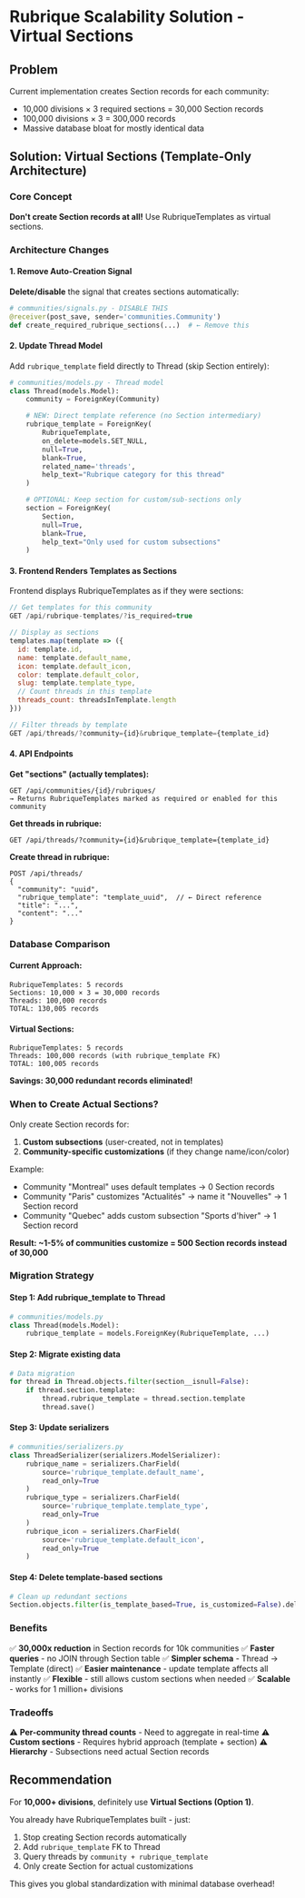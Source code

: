 # Rubrique Scalability Solution - Virtual Sections

## Problem
Current implementation creates Section records for each community:
- 10,000 divisions × 3 required sections = 30,000 Section records
- 100,000 divisions × 3 = 300,000 records
- Massive database bloat for mostly identical data

## Solution: Virtual Sections (Template-Only Architecture)

### Core Concept
**Don't create Section records at all!** Use RubriqueTemplates as virtual sections.

### Architecture Changes

#### 1. Remove Auto-Creation Signal
**Delete/disable** the signal that creates sections automatically:
```python
# communities/signals.py - DISABLE THIS
@receiver(post_save, sender='communities.Community')
def create_required_rubrique_sections(...)  # ← Remove this
```

#### 2. Update Thread Model
Add `rubrique_template` field directly to Thread (skip Section entirely):

```python
# communities/models.py - Thread model
class Thread(models.Model):
    community = ForeignKey(Community)

    # NEW: Direct template reference (no Section intermediary)
    rubrique_template = ForeignKey(
        RubriqueTemplate,
        on_delete=models.SET_NULL,
        null=True,
        blank=True,
        related_name='threads',
        help_text="Rubrique category for this thread"
    )

    # OPTIONAL: Keep section for custom/sub-sections only
    section = ForeignKey(
        Section,
        null=True,
        blank=True,
        help_text="Only used for custom subsections"
    )
```

#### 3. Frontend Renders Templates as Sections
Frontend displays RubriqueTemplates as if they were sections:

```javascript
// Get templates for this community
GET /api/rubrique-templates/?is_required=true

// Display as sections
templates.map(template => ({
  id: template.id,
  name: template.default_name,
  icon: template.default_icon,
  color: template.default_color,
  slug: template.template_type,
  // Count threads in this template
  threads_count: threadsInTemplate.length
}))

// Filter threads by template
GET /api/threads/?community={id}&rubrique_template={template_id}
```

#### 4. API Endpoints

**Get "sections" (actually templates):**
```
GET /api/communities/{id}/rubriques/
→ Returns RubriqueTemplates marked as required or enabled for this community
```

**Get threads in rubrique:**
```
GET /api/threads/?community={id}&rubrique_template={template_id}
```

**Create thread in rubrique:**
```
POST /api/threads/
{
  "community": "uuid",
  "rubrique_template": "template_uuid",  // ← Direct reference
  "title": "...",
  "content": "..."
}
```

### Database Comparison

#### Current Approach:
```
RubriqueTemplates: 5 records
Sections: 10,000 × 3 = 30,000 records
Threads: 100,000 records
TOTAL: 130,005 records
```

#### Virtual Sections:
```
RubriqueTemplates: 5 records
Threads: 100,000 records (with rubrique_template FK)
TOTAL: 100,005 records
```

**Savings: 30,000 redundant records eliminated!**

### When to Create Actual Sections?

Only create Section records for:
1. **Custom subsections** (user-created, not in templates)
2. **Community-specific customizations** (if they change name/icon/color)

Example:
- Community "Montreal" uses default templates → 0 Section records
- Community "Paris" customizes "Actualités" → name it "Nouvelles" → 1 Section record
- Community "Quebec" adds custom subsection "Sports d'hiver" → 1 Section record

**Result: ~1-5% of communities customize = 500 Section records instead of 30,000**

### Migration Strategy

#### Step 1: Add rubrique_template to Thread
```python
# communities/models.py
class Thread(models.Model):
    rubrique_template = models.ForeignKey(RubriqueTemplate, ...)
```

#### Step 2: Migrate existing data
```python
# Data migration
for thread in Thread.objects.filter(section__isnull=False):
    if thread.section.template:
        thread.rubrique_template = thread.section.template
        thread.save()
```

#### Step 3: Update serializers
```python
# communities/serializers.py
class ThreadSerializer(serializers.ModelSerializer):
    rubrique_name = serializers.CharField(
        source='rubrique_template.default_name',
        read_only=True
    )
    rubrique_type = serializers.CharField(
        source='rubrique_template.template_type',
        read_only=True
    )
    rubrique_icon = serializers.CharField(
        source='rubrique_template.default_icon',
        read_only=True
    )
```

#### Step 4: Delete template-based sections
```python
# Clean up redundant sections
Section.objects.filter(is_template_based=True, is_customized=False).delete()
```

### Benefits

✅ **30,000x reduction** in Section records for 10k communities
✅ **Faster queries** - no JOIN through Section table
✅ **Simpler schema** - Thread → Template (direct)
✅ **Easier maintenance** - update template affects all instantly
✅ **Flexible** - still allows custom sections when needed
✅ **Scalable** - works for 1 million+ divisions

### Tradeoffs

⚠️ **Per-community thread counts** - Need to aggregate in real-time
⚠️ **Custom sections** - Requires hybrid approach (template + section)
⚠️ **Hierarchy** - Subsections need actual Section records

## Recommendation

For **10,000+ divisions**, definitely use **Virtual Sections (Option 1)**.

You already have RubriqueTemplates built - just:
1. Stop creating Section records automatically
2. Add `rubrique_template` FK to Thread
3. Query threads by `community + rubrique_template`
4. Only create Section for actual customizations

This gives you global standardization with minimal database overhead!
